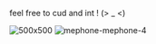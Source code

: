 
feel free to cud and int ! (> _ <)



![500x500](https://github.com/user-attachments/assets/b5c758dc-3ec6-4f6e-af27-7e4291313bd0) 
![mephone-mephone-4](https://github.com/user-attachments/assets/2693b575-0439-4925-be44-e3f81f2239f2)
